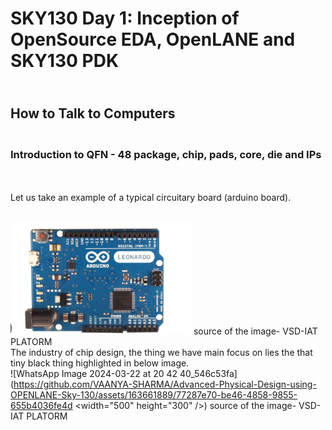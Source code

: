 # SKY130 Day 1: Inception of OpenSource EDA, OpenLANE and SKY130 PDK
## <br> How to Talk to Computers
### <br> Introduction to QFN - 48 package, chip, pads, core, die and IPs
<br>
<br> Let us take an example of a typical circuitary board (arduino board). 

<br> ![Alt text](https://github.com/VAANYA-SHARMA/ADVANCED-PHYSICAL-DESIGN-USING-OPENLANE-SKY130/blob/main/Screenshot%202025-01-27%20142440.png
)
source of the image- VSD-IAT PLATORM
<br> The industry of chip design, the thing we have main focus on lies the that tiny black thing highlighted in below image.
<br> ![WhatsApp Image 2024-03-22 at 20 42 40_546c53fa](https://github.com/VAANYA-SHARMA/Advanced-Physical-Design-using-OPENLANE-Sky-130/assets/163661889/77287e70-be46-4858-9855-655b4036fe4d <width="500" height="300" />)
source of the image- VSD-IAT PLATORM
